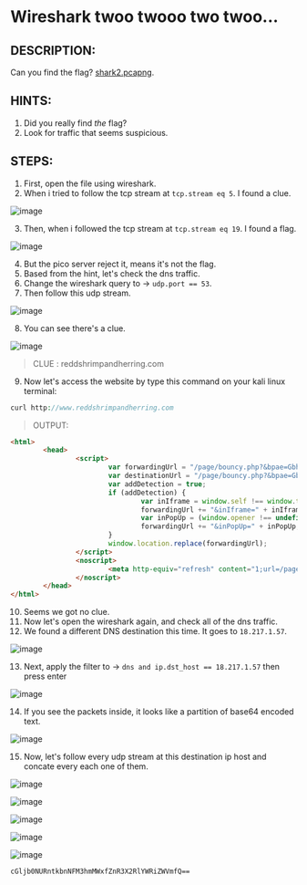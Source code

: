 # Wireshark twoo twooo two twoo...
## DESCRIPTION:
Can you find the flag? [shark2.pcapng]().
## HINTS:
1. Did you really find _the_ flag?
2. Look for traffic that seems suspicious.
## STEPS:
1. First, open the file using wireshark.
2. When i tried to follow the tcp stream at `tcp.stream eq 5`. I found a clue.

![image](https://user-images.githubusercontent.com/70703371/178130750-4eed2bfa-4902-4082-81ed-995db59a9f27.png)

3. Then, when i followed the tcp stream at `tcp.stream eq 19`. I found a flag.

![image](https://user-images.githubusercontent.com/70703371/178130828-401135db-2369-48b2-a639-f6b4fa6910d9.png)

4. But the pico server reject it, means it's not the flag.
5. Based from the hint, let's check the dns traffic.
6. Change the wireshark query to -> `udp.port == 53`.
7. Then follow this udp stream.

![image](https://user-images.githubusercontent.com/70703371/178516999-e38fce35-fb1b-47b2-8bfb-e4aab80ab58d.png)

8. You can see there's a clue.

![image](https://user-images.githubusercontent.com/70703371/178517171-e7887654-b587-46da-b8ef-a314e32779ae.png)

> CLUE : reddshrimpandherring.com

9. Now let's access the website by type this command on your kali linux terminal:

```php
curl http://www.reddshrimpandherring.com
```

> OUTPUT:

```html
<html>
        <head>
                <script>
                        var forwardingUrl = "/page/bouncy.php?&bpae=GbhWt6smolx797uvwVkZt3kXTsk4y6o5kxYr9vEtHeCvozli8ejbu66RQjMt7Id%2F7sjqbfF2RWJS6uRJLVU6cM1l4JPz4jN%2BdEK08uU5XoZTutPs3nk6NJZHL7zrQL9jPzLObHYglnvQjCJOZRjSxzO%2FCVgogGfHMa%2BW9CIiUsvkxfYjbS%2BH7gPMad2eIkvK0lceLuxHaNFOS36EUftr9629OTdxBoJrH9vtM8OWk9YvsYJmsDtXNeyMnbc3jeGSUNaUpys%2FeBFPEBItGU5NvlHEiKjDoy%2B7ARshbjLab8QdkfzGpTdHwX2gAWtyM8aKXAOS%2BcdOaC3eXJW%2FN5mOCl5t%2BYc7uFiRbQz6%2FaOm1RLGwKDH9cpHdb%2BROQylniESiaa0aCJUDFzfFIDLuYHiGTf00Jc%3D&redirectType=js";
                        var destinationUrl = "/page/bouncy.php?&bpae=GbhWt6smolx797uvwVkZt3kXTsk4y6o5kxYr9vEtHeCvozli8ejbu66RQjMt7Id%2F7sjqbfF2RWJS6uRJLVU6cM1l4JPz4jN%2BdEK08uU5XoZTutPs3nk6NJZHL7zrQL9jPzLObHYglnvQjCJOZRjSxzO%2FCVgogGfHMa%2BW9CIiUsvkxfYjbS%2BH7gPMad2eIkvK0lceLuxHaNFOS36EUftr9629OTdxBoJrH9vtM8OWk9YvsYJmsDtXNeyMnbc3jeGSUNaUpys%2FeBFPEBItGU5NvlHEiKjDoy%2B7ARshbjLab8QdkfzGpTdHwX2gAWtyM8aKXAOS%2BcdOaC3eXJW%2FN5mOCl5t%2BYc7uFiRbQz6%2FaOm1RLGwKDH9cpHdb%2BROQylniESiaa0aCJUDFzfFIDLuYHiGTf00Jc%3D&redirectType=meta";
                        var addDetection = true;
                        if (addDetection) {
                                var inIframe = window.self !== window.top;
                                forwardingUrl += "&inIframe=" + inIframe;
                                var inPopUp = (window.opener !== undefined && window.opener !== null && window.opener !== window);
                                forwardingUrl += "&inPopUp=" + inPopUp;
                        }
                        window.location.replace(forwardingUrl);
                </script>
                <noscript>
                        <meta http-equiv="refresh" content="1;url=/page/bouncy.php?&bpae=GbhWt6smolx797uvwVkZt3kXTsk4y6o5kxYr9vEtHeCvozli8ejbu66RQjMt7Id%2F7sjqbfF2RWJS6uRJLVU6cM1l4JPz4jN%2BdEK08uU5XoZTutPs3nk6NJZHL7zrQL9jPzLObHYglnvQjCJOZRjSxzO%2FCVgogGfHMa%2BW9CIiUsvkxfYjbS%2BH7gPMad2eIkvK0lceLuxHaNFOS36EUftr9629OTdxBoJrH9vtM8OWk9YvsYJmsDtXNeyMnbc3jeGSUNaUpys%2FeBFPEBItGU5NvlHEiKjDoy%2B7ARshbjLab8QdkfzGpTdHwX2gAWtyM8aKXAOS%2BcdOaC3eXJW%2FN5mOCl5t%2BYc7uFiRbQz6%2FaOm1RLGwKDH9cpHdb%2BROQylniESiaa0aCJUDFzfFIDLuYHiGTf00Jc%3D&redirectType=meta" />
                </noscript>
        </head>
</html>                                         
```
10. Seems we got no clue.
11. Now let's open the wireshark again, and check all of the dns traffic.
12. We found a different DNS destination this time. It goes to `18.217.1.57`.

![image](https://user-images.githubusercontent.com/70703371/178520801-1f6d8b03-73b8-4c16-a7bd-282e4b37d62d.png)

13. Next, apply the filter to -> `dns and ip.dst_host == 18.217.1.57` then press enter

![image](https://user-images.githubusercontent.com/70703371/178521884-847ec536-029c-4831-b650-668692867efb.png)

14. If you see the packets inside, it looks like a partition of base64 encoded text.

![image](https://user-images.githubusercontent.com/70703371/178522879-959ca015-796a-4756-aeff-1b24531d34ee.png)

15. Now, let's follow every udp stream at this destination ip host and concate every each one of them.

![image](https://user-images.githubusercontent.com/70703371/178523624-4841d885-b17f-402d-a2b7-f628ce84b189.png)

![image](https://user-images.githubusercontent.com/70703371/178523714-5ec6fcd8-3aa1-4350-b3a5-78b758281000.png)

![image](https://user-images.githubusercontent.com/70703371/178523917-117d3462-f593-4369-ae19-2ac49a09c98c.png)

![image](https://user-images.githubusercontent.com/70703371/178523969-0c861976-adac-4ede-8b18-e3638a70dfb8.png)

![image](https://user-images.githubusercontent.com/70703371/178524168-87ecc221-08f5-46cc-89ed-0dac88caa840.png)


```
cGljb0NURntkbnNFM3hmMWxfZnR3X2RlYWRiZWVmfQ==
```
